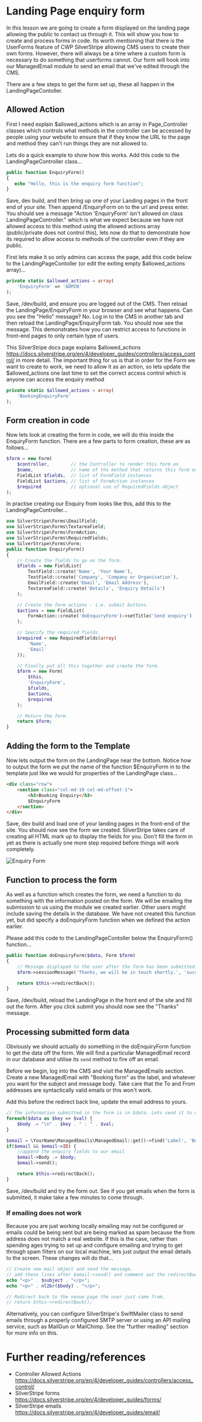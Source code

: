 # Landing Page enquiry form

In this lesson we are going to create a form displayed on the landing page allowing the public to contact us through it. This will show you how to create and process forms in code. Its worth mentioning that there is the UserForms feature of CWP SilverStripe allowing CMS users to create their own forms. However, there will always be a time where a custom form is necessary to do something that userforms cannot. Our form will hook into our ManagedEmail module to send an email that we've edited through the CMS.


There are a few steps to get the form set up, these all happen in the LandingPageContoller.

## Allowed Action

First I need explain $allowed_actions which is an array in Page_Controller classes which controls what methods in the controller can be accessed by people using your website to ensure that if they know the URL to the page and method they can't run things they are not allowed to.

Lets do a quick example to show how this works. Add this code to the LandingPageController class...

```php
public function EnquiryForm()
{
   echo "Hello, this is the enquiry form function";
}
```

Save, dev build, and then bring up one of your Landing pages in the front end of your site. Then append /EnquiryForm on to the url and press enter. You should see a message "Action 'EnquiryForm' isn't allowed on class LandingPageController." which is what we expect because we have not allowed access to this method using the allowed actions array (public/private does not control this), lets now do that to demonstrate how its required to allow access to methods of the controller even if they are public.

First lets make it so only admins can access the page, add this code below to the LandingPageContoller (or edit the exiting empty $allowed_actions array)...

```php
private static $allowed_actions = array(
    'EnquiryForm' => 'ADMIN'
);
```

Save, /dev/build, and ensure you are logged out of the CMS. Then reload the LandingPage/EnquiryForm in your browser and see what happens. Can you see the "Hello" message? No. Log in to the CMS in another tab and then reload the LandingPage/EnquiryForm tab. You should now see the message. This demonstrates how you can restrict access to functions in front-end pages to only certain type of users.

This SilverStripe docs page explains $allowed_actions https://docs.silverstripe.org/en/4/developer_guides/controllers/access_control/ in more detail. The important thing for us is that in order for the Form we want to create to work, we need to allow it as an action, so lets update the $allowed_actions one last time to set the correct access control which is anyone can access the enquiry method

```php
private static $allowed_actions = array(
    'BookingEnquiryForm'
);
```

## Form creation in code

Now lets look at creating the form in code, we will do this inside the EnquiryForm function. There are a few parts to form creation, these are as follows...

```php
$form = new Form(
    $controller,        // the Controller to render this form on
    $name,              // name of the method that returns this form on the controller
    FieldList $fields,  // list of FormField instances
    FieldList $actions, // list of FormAction instances
    $required           // optional use of RequiredFields object
);
```

In practise creating our Enquiry from looks like this, add this to the LandingPageController...

```php
use SilverStripe\Forms\EmailField;
use SilverStripe\Forms\TextareaField;
use SilverStripe\Forms\FormAction;
use SilverStripe\Forms\RequiredFields;
use SilverStripe\Forms\Form;
public function EnquiryForm()
{
    // Create the fields to go on the form.
    $fields = new FieldList(
        TextField::create('Name', 'Your Name'),
        TextField::create('Company', 'Company or Organisation'),
        EmailField::create('Email', 'Email Address'),
        TextareaField::create('Details', 'Enquiry Details')
    );

    // Create the form actions - i.e. submit buttons.
    $actions = new FieldList(
        FormAction::create('doEnquiryForm')->setTitle('Send enquiry')
    );

    // Specify the required fields.
    $required = new RequiredFields(array(
        'Name',
        'Email'
    ));

    // Finally put all this together and create the form.
    $form = new Form(
        $this,
        'EnquiryForm',
        $fields,
        $actions,
        $required
    );

    // Return the form.
    return $form;
}
```

## Adding the form to the Template

Now lets output the form on the LandingPage near the bottom. Notice how to output the form we put the name of the function $EnquiryForm in to the template just like we would for properties of the LandingPage class...

```html
<div class="row">
    <section class="col-md-10 col-md-offset-1">
        <h3>Booking Enquiry</h3>
        $EnquiryForm
    </section>
</div>
```

Save, dev build and load one of your landing pages in the front-end of the site. You should now see the form we created. SilverStripe takes care of creating all HTML mark up to display the fields for you. Don't fill the form in yet as there is actually one more step required before things will work completely.

![Enquiry Form](img/11_booking-enquiry-form.png "Enquiry Form")

## Function to process the form

As well as a function which creates the form, we need a function to do something with the information posted on the form. We will be emailing the submission to us using the module we created earlier. Other users might include saving the details in the database. We have not created this function yet, but did specify a doEnquiryForm function when we defined the action earlier.

Please add this code to the LandingPageContoller below the EnquiryForm() function...

```php
public function doEnquiryForm($data, Form $form)
{
    // Message displayed to the user after the form has been submitted.
    $form->sessionMessage('Thanks, we will be in touch shortly.', 'success');

    return $this->redirectBack();
}
```

Save, /dev/build, reload the LandingPage in the front end of the site and fill out the form. After you click submit you should now see the "Thanks" message.

## Processing submitted form data

Obviously we should actually do something in the doEnquiryForm function to get the data off the form. We will find a particular ManagedEmail record in our database and utilise its `send` method to fire off an email.

Before we begin, log into the CMS and visit the ManagedEmails section. Create a new ManagedEmail with "Booking form" as the label, and whatever you want for the subject and message body. Take care that the To and From addresses are syntactically valid emails or this won't work.

Add this before the redirect back line, update the email address to yours.

```php
// The information submitted in the form is in $data. Lets send it to ourselves via email.
foreach($data as $key => $val) {
    $body .= "\n" . $key . " : " . $val;
}

$email = \YourName\ManagedEmails\ManagedEmail::get()->find('Label', 'Booking form');
if($email && $email->ID) {
    //append the enquiry fields to our email
    $email->Body .= $body;
    $email->send();

    return $this->redirectBack();
}

```

Save, /dev/build and try the form out. See if you get emails when the form is submitted, it make take a few minutes to come through.

### If emailing does not work

Because you are just working locally emailing may not be configured or emails could be being sent but are being marked as spam because the from address does not match a real website. If this is the case, rather than spending ages trying to set up and configure emailing and trying to get through spam filters on our local machine, lets just output the email details to the screen. These changes will do that...

```php
// Create new mail object and send the message.
// add these lines after $email->send() and comment out the redirectBack line
echo "<p>" . $subject . "</p>";
echo "<p>" . nl2br($body) . "</p>";

// Redirect back to the venue page the user just came from.
// return $this->redirectBack();
```

Alternatively, you can configure SilverStripe's SwiftMailer class to send emails through a properly configured SMTP server or using an API mailing service, such as MailGun or MailChimp. See the "further reading" section for more info on this.

# Further reading/references

* Controller Allowed Actions https://docs.silverstripe.org/en/4/developer_guides/controllers/access_control/
* SilverStripe forms https://docs.silverstripe.org/en/4/developer_guides/forms/
* SilverStripe emails https://docs.silverstripe.org/en/4/developer_guides/email/